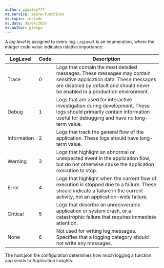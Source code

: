 ```yaml
---
author: ggailey777
ms.service: azure-functions
ms.topic: include
ms.date: 05/04/2020	
ms.author: glenga
---
```

A *log level* is assigned to every log. `LogLevel` is an enumeration, where the integer code value indicates relative importance:

|LogLevel    |Code| Description |
|------------|---|--------------|
|Trace       | 0 |Logs that contain the most detailed messages. These messages may contain sensitive application data. These messages are disabled by default and should never be enabled in a production environment.|
|Debug       | 1 | Logs that are used for interactive investigation during development. These logs should primarily contain information useful for debugging and have no long-term value. |
|Information | 2 | Logs that track the general flow of the application. These logs should have long-term value. |
|Warning     | 3 | Logs that highlight an abnormal or unexpected event in the application flow, but do not otherwise cause the application execution to stop. |
|Error       | 4 | Logs that highlight when the current flow of execution is stopped due to a failure. These should indicate a failure in the current activity, not an application-wide failure. |
|Critical    | 5 | Logs that describe an unrecoverable application or system crash, or a catastrophic failure that requires immediate attention. |
|None        | 6 | Not used for writing log messages. Specifies that a logging category should not write any messages. |

The host.json file configuration determines how much logging a function app sends to Application Insights. 